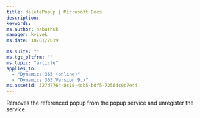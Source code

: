 ```yaml
---
title: deletePopup | Microsoft Docs
description: 
keywords:
ms.author: nabuthuk
manager: kvivek
ms.date: 10/01/2019

ms.suite: ""
ms.tgt_pltfrm: ""
ms.topic: "article"
applies_to: 
  - "Dynamics 365 (online)"
  - "Dynamics 365 Version 9.x"
ms.assetid: 327d7764-8c18-4cb5-bdf5-7256dc0c7e44
---
```


Removes the referenced popup from the popup service and unregister the service.
